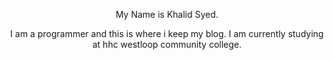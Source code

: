 <header>

My Name is Khalid Syed.

</footer>
I am a programmer and this is where i keep my blog.
I am currently studying at hhc westloop community college.
